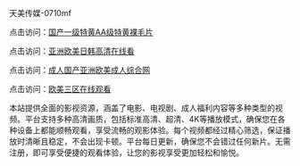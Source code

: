 天美传媒-0710mf

点击访问：<a href="https://heiliaozj3tjd.pages.dev">国产一级特黄AA级特黄裸毛片</a>

点击访问：<a href="https://heiliaoe8ajia.pages.dev">亚洲欧美日韩高清在线看</a>

点击访问：<a href="https://heiliaoxqkkct.pages.dev">成人国产亚洲欧美成人综合网</a>

点击访问：<a href="https://heiliaoxwd5i8.pages.dev">欧美三区在线观看</a>

本站提供全面的影视资源，涵盖了电影、电视剧、成人福利内容等多种类型的视频。平台支持多种高清画质，包括标准高清、超清、4K等播放模式，确保您在各种设备上都能顺畅观看，享受流畅的观影体验。每个视频都经过精心筛选，保证播放时清晰且稳定，不会出现卡顿。平台每日更新，确保您不会错过任何新片。无需注册，即可享受便捷的观看体验，让您的影视享受更加轻松和愉悦。

<span style="display:none;">[Canonical link](https://github.com/bd20250710/bd13 ）</span>
